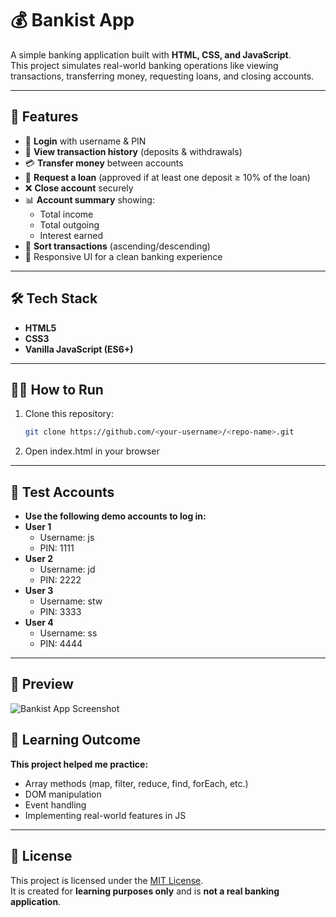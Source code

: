 # 💰 Bankist App

A simple banking application built with **HTML, CSS, and JavaScript**.  
This project simulates real-world banking operations like viewing transactions, transferring money, requesting loans, and closing accounts.  

---

## 🚀 Features
- 🔑 **Login** with username & PIN  
- 📜 **View transaction history** (deposits & withdrawals)  
- 💳 **Transfer money** between accounts  
- 🏦 **Request a loan** (approved if at least one deposit ≥ 10% of the loan)  
- ❌ **Close account** securely  
- 📊 **Account summary** showing:
  - Total income
  - Total outgoing
  - Interest earned  
- 🔄 **Sort transactions** (ascending/descending)  
- 🎨 Responsive UI for a clean banking experience  

---

## 🛠️ Tech Stack
- **HTML5**  
- **CSS3**  
- **Vanilla JavaScript (ES6+)**  

---

## 🧑‍💻 How to Run
1. Clone this repository:
   ```bash
   git clone https://github.com/<your-username>/<repo-name>.git
2. Open index.html in your browser

---

## 🔑 Test Accounts
- **Use the following demo accounts to log in:**
- **User 1**
  - Username: js
  - PIN: 1111
- **User 2**
  - Username: jd
  - PIN: 2222
- **User 3**
  - Username: stw
  - PIN: 3333
- **User 4**
  - Username: ss
  - PIN: 4444

---

## 📸 Preview

![Bankist App Screenshot](./assets/Screenshot.png)


## 📌 Learning Outcome

**This project helped me practice:**
- Array methods (map, filter, reduce, find, forEach, etc.)
- DOM manipulation
- Event handling
- Implementing real-world features in JS

---

## 📜 License
This project is licensed under the [MIT License](./LICENSE).  
It is created for **learning purposes only** and is **not a real banking application**.

